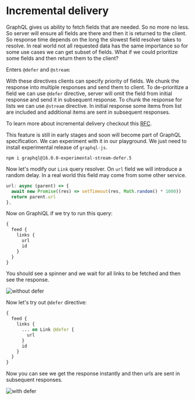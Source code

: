 # Incremental delivery

GraphQL gives us ability to fetch fields that are needed. So no more no less. So server will ensure all fields are there and then it is returned to the client. So response time depends on the long the slowest field resolver takes to resolve. In real world not all requested data has the same importance so for some use cases we can get subset of fields. What if we could prioritize some fields and then return them to the client?

Enters `@defer` and `@stream`:

With these directives clients can specify priority of fields. We chunk the response into multiple responses and send them to client. To de-prioritize a field we can use `@defer` directive, server will omit the field from initial response and send it in subsequent response. To chunk the response for lists we can use `@stream` directive. In initial response some items from list are included and additional items are sent in subsequent responses.

To learn more about incremental delivery checkout this [RFC](https://github.com/graphql/graphql-wg/blob/main/rfcs/DeferStream.md).

This feature is still in early stages and soon will become part of GraphQL specification. We can experiment with it in our playground. We just need to install experimental release of `graphql-js`.

```shell
npm i graphql@16.0.0-experimental-stream-defer.5
```

Now let's modify our `Link` query resolver. On `url` field we will introduce a random delay. In a real world this field may come from some other service.

```ts
url: async (parent) => {
  await new Promise((res) => setTimeout(res, Math.random() * 1000))
  return parent.url
},
```

Now on GraphiQL if we try to run this query:

```graphql
{
  feed {
    links {
      url
      id
    }
  }
}
```

You should see a spinner and we wait for all links to be fetched and then see the response.

![without defer](https://i.imgur.com/7AY2Bia.gif)

Now let's try out `@defer` directive:

```graphql
{
  feed {
    links {
      ... on Link @defer {
        url
      }
      id
    }
  }
}
```

Now you can see we get the response instantly and then urls are sent in subsequent responses.

![with defer](https://i.imgur.com/Nl5lX1j.gif)
